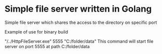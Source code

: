 # Simple file server written in Golang
Simple file server which shares the access to the directory on specific port

Example of use for binary build

"/../HttpFileServer.exe" 5555 "C:/folder/data"
This command will start file server on port 5555 at path C:/folder/data
